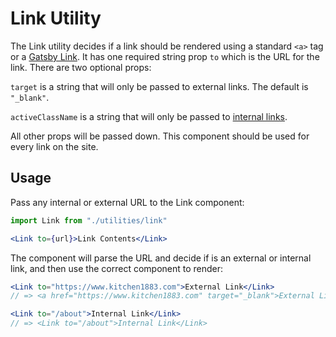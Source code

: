 # Link Utility

The Link utility decides if a link should be rendered using a standard `<a>` tag
or a [Gatsby Link](https://www.gatsbyjs.org/docs/gatsby-link/). It has one
required string prop `to` which is the URL for the link. There are two optional
props:

`target` is a string that will only be passed to external links. The default is
`"_blank"`.

`activeClassName` is a string that will only be passed to [internal
links](https://www.gatsbyjs.org/docs/gatsby-link/#add-custom-styles-for-the-currently-active-link).

All other props will be passed down. This component should be used for every
link on the site.

## Usage

Pass any internal or external URL to the Link component:

```jsx
import Link from "./utilities/link"

<Link to={url}>Link Contents</Link>
```

The component will parse the URL and decide if is an external or internal link,
and then use the correct component to render:

```jsx
<Link to="https://www.kitchen1883.com">External Link</Link>
// => <a href="https://www.kitchen1883.com" target="_blank">External Link</a>

<Link to="/about">Internal Link</Link>
// => <Link to="/about">Internal Link</Link>
```
